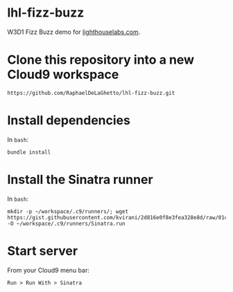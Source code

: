 # lhl-fizz-buzz 

W3D1 Fizz Buzz demo for [lighthouselabs.com](http://lighthouselabs.com).

# Clone this repository into a new Cloud9 workspace

```
https://github.com/RaphaelDeLaGhetto/lhl-fizz-buzz.git
```

# Install dependencies

In `bash`:

```
bundle install
```

# Install the Sinatra runner

In `bash`:

```
mkdir -p ~/workspace/.c9/runners/; wget https://gist.githubusercontent.com/kvirani/2d816e0f8e3fea328e8d/raw/01c2eddf2dcece5f3f14e85c70dffb8bcef62c77/Sinatra.run -O ~/workspace/.c9/runners/Sinatra.run
```

# Start server

From your Cloud9 menu bar:

```
Run > Run With > Sinatra
```
